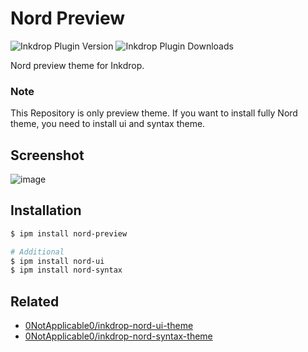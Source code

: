 # Nord Preview

![Inkdrop Plugin Version](https://inkdrop-plugin-badge.vercel.app/api/version/nord-preview?style=for-the-badge)
![Inkdrop Plugin Downloads](https://inkdrop-plugin-badge.vercel.app/api/downloads/nord-preview?style=for-the-badge)

Nord preview theme for Inkdrop.

### Note

This Repository is only preview theme. If you want to install fully Nord theme, you need to install ui and syntax theme.

## Screenshot

![image](https://github.com/0NotApplicable0/inkdrop-nord-preview-theme/assets/32582432/a004f437-b39d-4bbe-8602-0e6325caa271)

## Installation

```sh
$ ipm install nord-preview

# Additional
$ ipm install nord-ui
$ ipm install nord-syntax
```

## Related

* [0NotApplicable0/inkdrop-nord-ui-theme](https://github.com/0NotApplicable0/inkdrop-nord-ui-theme)
* [0NotApplicable0/inkdrop-nord-syntax-theme](https://github.com/0NotApplicable0/inkdrop-nord-syntax-theme)
